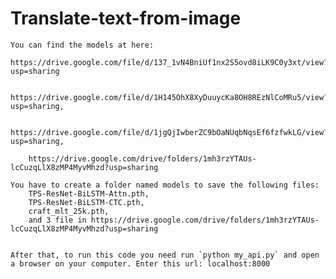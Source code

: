 # Translate-text-from-image
    You can find the models at here: 
        https://drive.google.com/file/d/137_1vN4BniUf1nx2S5ovd8iLK9C0y3xt/view?usp=sharing      
        
        https://drive.google.com/file/d/1H145OhX8XyDuuycKa8OH8REzNlCoMRu5/view?usp=sharing, 
        
        https://drive.google.com/file/d/1jgQjIwberZC9bOaNUqbNqsEf6fzfwkLG/view?usp=sharing, 
        
        https://drive.google.com/drive/folders/1mh3rzYTAUs-lcCuzqLlX8zMP4MyvMhzd?usp=sharing
    
    You have to create a folder named models to save the following files: 
        TPS-ResNet-BiLSTM-Attn.pth, 
        TPS-ResNet-BiLSTM-CTC.pth, 
        craft_mlt_25k.pth, 
        and 3 file in https://drive.google.com/drive/folders/1mh3rzYTAUs-lcCuzqLlX8zMP4MyvMhzd?usp=sharing
        
    
    After that, to run this code you need run `python my_api.py` and open a browser on your computer. Enter this url: localhost:8000 
